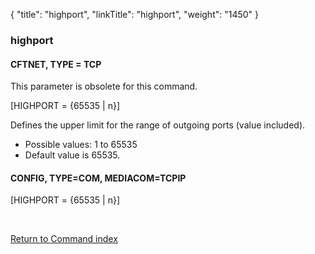 {
    "title": "highport",
    "linkTitle": "highport",
    "weight": "1450"
}<span id="highport"></span>

### highport

#### CFTNET, TYPE = TCP

This parameter is obsolete for this command.

\[HIGHPORT = {65535 | n}\]

Defines the upper limit for the range of outgoing ports (value included).

-   Possible
    values: 1 to 65535
-   Default
    value is 65535.

#### CONFIG, TYPE=COM, MEDIACOM=TCPIP

\[HIGHPORT = {65535 | n}\]

 

[Return to Command index](../../)

